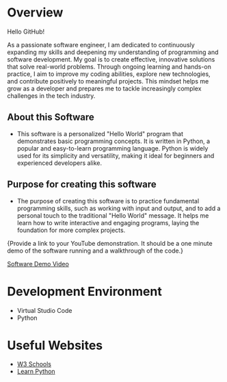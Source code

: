 # Overview
Hello GitHub!

As a passionate software engineer, I am dedicated to continuously expanding my skills and deepening my understanding of programming and software development. My goal is to create effective, innovative solutions that solve real-world problems. Through ongoing learning and hands-on practice, I aim to improve my coding abilities, explore new technologies, and contribute positively to meaningful projects. This mindset helps me grow as a developer and prepares me to tackle increasingly complex challenges in the tech industry.

## About this Software
- This software is a personalized "Hello World" program that demonstrates basic programming concepts. It is written in Python, a popular and easy-to-learn programming language. Python is widely used for its simplicity and versatility, making it ideal for beginners and experienced developers alike.

## Purpose for creating this software
- The purpose of creating this software is to practice fundamental programming skills, such as working with input and output, and to add a personal touch to the traditional "Hello World" message. It helps me learn how to write interactive and engaging programs, laying the foundation for more complex projects.

{Provide a link to your YouTube demonstration.  It should be a one minute demo of the software running and a walkthrough of the code.}

[Software Demo Video](http://youtube.link.goes.here)

# Development Environment

- Virtual Studio Code
- Python 

# Useful Websites

* [W3 Schools](https://www.w3schools.com/)
* [Learn Python](https://www.learnpython.org/)